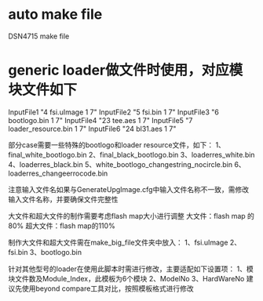 auto make file
=========

DSN4715 make file

generic loader做文件时使用，对应模块文件如下
=========
InputFile1 "4 fsi.uImage 1 7"
InputFile2 "5 fsi.bin 1 7"
InputFile3 "6 bootlogo.bin 1 7"
InputFile4 "23 tee.aes 1 7"
InputFile5 "7 loader_resource.bin 1 7"
InputFile6 "24 bl31.aes 1 7"

部分case需要一些特殊的bootlogo和loader resource文件，如下：
1、final_white_bootlogo.bin
2、final_black_bootlogo.bin
3、loaderres_white.bin
4、loaderres_black.bin
5、white_bootlogo_changestring_nocircle.bin
6、loaderres_changeerrocode.bin

注意输入文件名如果与GenerateUpgImage.cfg中输入文件名称不一致，需修改输入文件名称，并要确保文件完整性

大文件和超大文件的制作需要考虑flash map大小进行调整
大文件：flash map 的80%
超大文件：flash map的110%

制作大文件和超大文件需在make_big_file文件夹中放入：
1、fsi.uImage
2、fsi.bin
3、bootlogo.bin

针对其他型号的loader在使用此脚本时需进行修改，主要适配如下设置项：
1、模块文件数及Module_Index，此模板为6个模块
2、ModelNo
3、HardWareNo
建议先使用beyond compare工具对比，按照模板格式进行修改